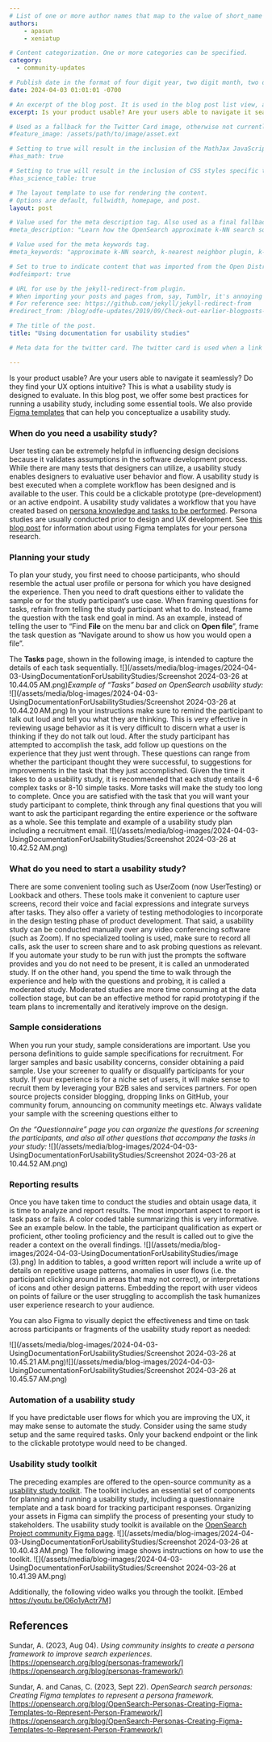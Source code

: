 ```yaml
---
# List of one or more author names that map to the value of short_name in site.community_members. See the content in the _community_members collection for reference.
authors: 
    - apasun
    - xeniatup

# Content categorization. One or more categories can be specified. 
category:
  - community-updates

# Publish date in the format of four digit year, two digit month, two digit day, hour, minute, second, and timezone offset; e.g., 2021-04-12 01:01:01 -0700
date: 2024-04-03 01:01:01 -0700

# An excerpt of the blog post. It is used in the blog post list view, and in the home page what's new list of N most recent blog posts. It is also used as a fallback value for the twittercard:description field if not explictly defined in the front matter.
excerpt: Is your product usable? Are your users able to navigate it seamlessly? Do they find your UX options intuitive? This is what a usability study is designed to evaluate. In this blog post, we offer some best practices for running a usability study, including some essential tools. 

# Used as a fallback for the Twitter Card image, otherwise not currently used. Is only present in content up to June 3, 2021.
#feature_image: /assets/path/to/image/asset.ext

# Setting to true will result in the inclusion of the MathJax JavaScript library for rendering math equations. For reference see: _includes/include-mathjax.html.
#has_math: true

# Setting to true will result in the inclusion of CSS styles specific to using borders for the table, for table header cells, and table data cells. scientific data tables. For reference see: _includes/science-table-styles.html.
#has_science_table: true

# The layout template to use for rendering the content.
# Options are default, fullwidth, homepage, and post.
layout: post

# Value used for the meta description tag. Also used as a final fallback value for the Twitter Card description field after the excerpt property.
#meta_description: "Learn how the OpenSearch approximate k-NN search solution enables you to build a scalable, reliable, and distributed framework for similarity searches" 

# Value used for the meta keywords tag.
#meta_keywords: "approximate k-NN search, k-nearest neighbor plugin, k-NN plugin, ANN similarity search solution"

# Set to true to indicate content that was imported from the Open Distro For Elasticsearch blog.
#odfeimport: true

# URL for use by the jekyll-redirect-from plugin.
# When importing your posts and pages from, say, Tumblr, it's annoying and impractical to create new pages in the proper subdirectories so they, e.g. /post/123456789/my-slug-that-is-often-incompl, redirect to the new post URL.
# For reference see: https://github.com/jekyll/jekyll-redirect-from
#redirect_from: /blog/odfe-updates/2019/09/Check-out-earlier-blogposts-on-Open-Distro-for-Elasticsearch/

# The title of the post.
title: "Using documentation for usability studies"

# Meta data for the twitter card. The twitter card is used when a link to the blog post is shared on twitter. The twitter card is also used by other social media sites when a link to the blog post is shared on those sites. The twitter card is also used by search engines when a link to the blog post is shared on those sites.

---
```


Is your product usable? Are your users able to navigate it seamlessly? Do they find your UX options intuitive? This is what a usability study is designed to evaluate. In this blog post, we offer some best practices for running a usability study, including some essential tools. We also provide [Figma templates](https://www.figma.com/community/file/1354537053014589491/opensearch-uxr-usability-study-kit) that can help you conceptualize a usability study.

### When do you need a usability study?

User testing can be extremely helpful in influencing design decisions because it validates assumptions in the software development process. While there are many tests that designers can utilize, a usability study enables designers to evaluative user behavior and flow. A usability study is best executed when a complete workflow has been designed and is available to the user. This could be a clickable prototype (pre-development) or an active endpoint. A usability study validates a workflow that you have created based on [persona knowledge and tasks to be performed](https://opensearch.org/blog/personas-framework/). Persona studies are usually conducted prior to design and UX development. See [this blog post](https://opensearch.org/blog/OpenSearch-Personas-Creating-Figma-Templates-to-Represent-Person-Framework/) for information about using Figma templates for your persona research. 

### Planning your study

To plan your study, you first need to choose participants, who should resemble the actual user profile or persona for which you have designed the experience. Then you need to draft questions either to validate the sample or for the study participant’s use case. When framing questions for tasks, refrain from telling the study participant what to do. Instead, frame the question with the task end goal in mind. As an example, instead of telling the user to “Find **File** on the menu bar and click on **Open file**”, frame the task question as “Navigate around to show us how you would open a file”. 

The **Tasks** page, shown in the following image, is intended to capture the details of each task sequentially.
![](/assets/media/blog-images/2024-04-03-UsingDocumentationForUsabilityStudies/Screenshot 2024-03-26 at 10.44.05 AM.png)*Example of “Tasks” based on OpenSearch usability study:*
![](/assets/media/blog-images/2024-04-03-UsingDocumentationForUsabilityStudies/Screenshot 2024-03-26 at 10.44.20 AM.png)
In your instructions make sure to remind the participant to talk out loud and tell you what they are thinking. This is very effective in reviewing usage behavior as it is very difficult to discern what a user is thinking if they do not talk out loud. After the study participant has attempted to accomplish the task, add follow up questions on the experience that they just went through. These questions can range from whether the participant thought they were successful, to suggestions for improvements in the task that they just accomplished. Given the time it takes to do a usability study, it is recommended that each study entails 4-6 complex tasks or 8-10 simple tasks. More tasks will make the study too long to complete. Once you are satisfied with the task that you will want your study participant to complete, think through any final questions that you will want to ask the participant regarding the entire experience or the software as a whole. See this template and example of a usability study plan including a recruitment email.
![](/assets/media/blog-images/2024-04-03-UsingDocumentationForUsabilityStudies/Screenshot 2024-03-26 at 10.42.52 AM.png)

### What do you need to start a usability study?

There are some convenient tooling such as UserZoom (now UserTesting) or Lookback and others. These tools make it convenient to capture user screens, record their voice and facial expressions and integrate surveys after tasks. They also offer a variety of testing methodologies to incorporate in the design testing phase of product development. That said, a usability study can be conducted manually over any video conferencing software (such as Zoom). If no specialized tooling is used, make sure to record all calls, ask the user to screen share and to ask probing questions as relevant. If you automate your study to be run with just the prompts the software provides and you do not need to be present, it is called an unmoderated study. If on the other hand, you spend the time to walk through the experience and help with the questions and probing, it is called a moderated study. Moderated studies are more time consuming at the data collection stage, but can be an effective method for rapid prototyping if the team plans to incrementally and iteratively improve on the design. 


### Sample considerations

When you run your study, sample considerations are important. Use you persona definitions to guide sample specifications for recruitment. For larger samples and basic usability concerns, consider obtaining a paid sample. Use your screener to qualify or disqualify participants for your study. If your experience is for a niche set of users, it will make sense to recruit them by leveraging your B2B sales and services partners. For open source projects consider blogging, dropping links on GitHub, your community forum, announcing on community meetings etc. Always validate your sample with the screening questions either to 

*On the “Questionnaire” page you can organize the questions for screening the participants, and also all other questions that accompany the tasks in your study:*
![](/assets/media/blog-images/2024-04-03-UsingDocumentationForUsabilityStudies/Screenshot 2024-03-26 at 10.44.52 AM.png)
### Reporting results

Once you have taken time to conduct the studies and obtain usage data, it is time to analyze and report results. The most important aspect to report is task pass or fails. A color coded table summarizing this is very informative. See an example below. In the table, the participant qualification as expert or proficient, other tooling proficiency and the result is called out to give the reader a context on the overall findings. 
![](/assets/media/blog-images/2024-04-03-UsingDocumentationForUsabilityStudies/image (3).png)
In addition to tables, a good written report will include a write up of details on repetitive usage patterns, anomalies in user flows (i.e. the participant clicking around in areas that may not correct), or interpretations of icons and other design patterns. Embedding the report with user videos on points of failure or the user struggling to accomplish the task humanizes user experience research to your audience. 

You can also Figma to visually depict the effectiveness and time on task across participants or fragments of the usability study report as needed:

![](/assets/media/blog-images/2024-04-03-UsingDocumentationForUsabilityStudies/Screenshot 2024-03-26 at 10.45.21 AM.png)![](/assets/media/blog-images/2024-04-03-UsingDocumentationForUsabilityStudies/Screenshot 2024-03-26 at 10.45.57 AM.png)

### Automation of a usability study

If you have predictable user flows for which you are improving the UX, it may make sense to automate the study. Consider using the same study setup and the same required tasks. Only your backend endpoint or the link to the clickable prototype would need to be changed. 


### Usability study toolkit

The preceding examples are offered to the open-source community as a [usability study toolkit](https://www.figma.com/community/file/1354537053014589491). The toolkit includes an essential set of components for planning and running a usability study, including a questionnaire template and a task board for tracking participant responses. Organizing your assets in Figma can simplify the process of presenting your study to stakeholders. The usability study toolkit is available on the [OpenSearch Project community Figma page](https://www.figma.com/@OpenSearch). 
![](/assets/media/blog-images/2024-04-03-UsingDocumentationForUsabilityStudies/Screenshot 2024-03-26 at 10.40.43 AM.png)
The following image shows instructions on how to use the toolkit.
![](/assets/media/blog-images/2024-04-03-UsingDocumentationForUsabilityStudies/Screenshot 2024-03-26 at 10.41.39 AM.png)

Additionally, the following video walks you through the toolkit.
[Embed https://youtu.be/06o1yActr7M]

## References

Sundar, A. (2023, Aug 04). *Using community insights to create a persona framework to improve search experiences.* [https://opensearch.org/blog/personas-framework/](https://opensearch.org/blog/personas-framework/)

Sundar, A. and Canas, C. (2023, Sept 22). *OpenSearch search personas: Creating Figma templates to represent a persona framework.* [https://opensearch.org/blog/OpenSearch-Personas-Creating-Figma-Templates-to-Represent-Person-Framework/](https://opensearch.org/blog/OpenSearch-Personas-Creating-Figma-Templates-to-Represent-Person-Framework/) 
